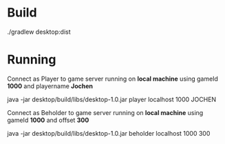 # Build
./gradlew desktop:dist

# Running
Connect as Player to game server running on __local machine__ using gameId __1000__ and playername __Jochen__

java -jar desktop/build/libs/desktop-1.0.jar player localhost 1000 JOCHEN

Connect as Beholder to game server running on __local machine__ using gameId __1000__ and offset __300__

java -jar desktop/build/libs/desktop-1.0.jar beholder localhost 1000 300



